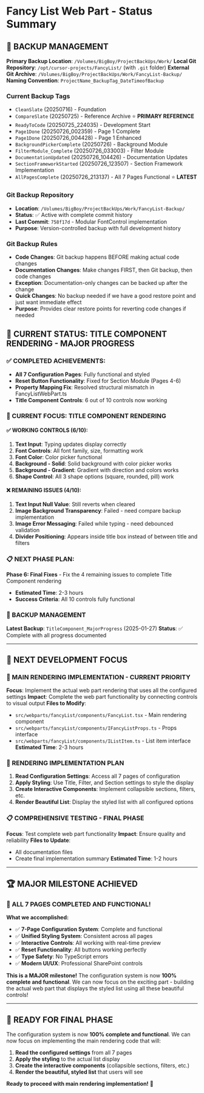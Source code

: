 # Fancy List Web Part - Status Summary

## 📁 **BACKUP MANAGEMENT**
**Primary Backup Location**: `/Volumes/BigBoy/ProjectBackUps/Work/`
**Local Git Repository**: `/opt/cursor-projects/FancyList/` (with `.git` folder)
**External Git Archive**: `/Volumes/BigBoy/ProjectBackUps/Work/FancyList-Backup/`  
**Naming Convention**: `ProjectName_BackupTag_DateTimeofBackup`

### **Current Backup Tags**
- `CleanSlate` (20250716) - Foundation
- `CompareSlate` (20250725) - Reference Archive ⭐ **PRIMARY REFERENCE**
- `ReadyToCode` (20250725_224035) - Development Start
- `Page1Done` (20250726_002359) - Page 1 Complete
- `Page1Done` (20250726_004428) - Page 1 Enhanced
- `BackgroundPickerComplete` (20250726) - Background Module
- `FilterModule_Complete` (20250726_033003) - Filter Module
- `DocumentationUpdated` (20250726_104426) - Documentation Updates
- `SectionFrameworkStarted` (20250726_123507) - Section Framework Implementation
- `AllPagesComplete` (20250726_213137) - All 7 Pages Functional ⭐ **LATEST**

### **Git Backup Repository**
- **Location**: `/Volumes/BigBoy/ProjectBackUps/Work/FancyList-Backup/`
- **Status**: ✅ Active with complete commit history
- **Last Commit**: `758f17d` - Modular FontControl implementation
- **Purpose**: Version-controlled backup with full development history

### **Git Backup Rules**
- **Code Changes**: Git backup happens BEFORE making actual code changes
- **Documentation Changes**: Make changes FIRST, then Git backup, then code changes
- **Exception**: Documentation-only changes can be backed up after the change
- **Quick Changes**: No backup needed if we have a good restore point and just want immediate effect
- **Purpose**: Provides clear restore points for reverting code changes if needed

## 🎯 **CURRENT STATUS: TITLE COMPONENT RENDERING - MAJOR PROGRESS**

### **✅ COMPLETED ACHIEVEMENTS:**
- **All 7 Configuration Pages**: Fully functional and styled
- **Reset Button Functionality**: Fixed for Section Module (Pages 4-6)
- **Property Mapping Fix**: Resolved structural mismatch in FancyListWebPart.ts
- **Title Component Controls**: 6 out of 10 controls now working

### **🔄 CURRENT FOCUS: TITLE COMPONENT RENDERING**

#### **✅ WORKING CONTROLS (6/10):**
1. **Text Input**: Typing updates display correctly
2. **Font Controls**: All font family, size, formatting work
3. **Font Color**: Color picker functional
4. **Background - Solid**: Solid background with color picker works
5. **Background - Gradient**: Gradient with direction and colors works
6. **Shape Control**: All 3 shape options (square, rounded, pill) work

#### **❌ REMAINING ISSUES (4/10):**
1. **Text Input Null Value**: Still reverts when cleared
2. **Image Background Transparency**: Failed - need compare backup implementation
3. **Image Error Messaging**: Failed while typing - need debounced validation
4. **Divider Positioning**: Appears inside title box instead of between title and filters

### **📋 NEXT PHASE PLAN:**
**Phase 6: Final Fixes** - Fix the 4 remaining issues to complete Title Component rendering
- **Estimated Time**: 2-3 hours
- **Success Criteria**: All 10 controls fully functional

### **📁 BACKUP MANAGEMENT**
**Latest Backup**: `TitleComponent_MajorProgress` (2025-01-27)
**Status**: ✅ Complete with all progress documented

---

## 🚨 **NEXT DEVELOPMENT FOCUS**

### **🎯 MAIN RENDERING IMPLEMENTATION - CURRENT PRIORITY**
**Focus**: Implement the actual web part rendering that uses all the configured settings
**Impact**: Complete the web part functionality by connecting controls to visual output
**Files to Modify**: 
- `src/webparts/fancyList/components/FancyList.tsx` - Main rendering component
- `src/webparts/fancyList/components/IFancyListProps.ts` - Props interface
- `src/webparts/fancyList/components/IListItem.ts` - List item interface
**Estimated Time**: 2-3 hours

### **🎨 RENDERING IMPLEMENTATION PLAN**
1. **Read Configuration Settings**: Access all 7 pages of configuration
2. **Apply Styling**: Use Title, Filter, and Section settings to style the display
3. **Create Interactive Components**: Implement collapsible sections, filters, etc.
4. **Render Beautiful List**: Display the styled list with all configured options

### **📋 COMPREHENSIVE TESTING - FINAL PHASE**
**Focus**: Test complete web part functionality
**Impact**: Ensure quality and reliability
**Files to Update**: 
- All documentation files
- Create final implementation summary
**Estimated Time**: 1-2 hours

---

## 🏆 **MAJOR MILESTONE ACHIEVED**

### **🎉 ALL 7 PAGES COMPLETED AND FUNCTIONAL!**

**What we accomplished:**
- ✅ **7-Page Configuration System**: Complete and functional
- ✅ **Unified Styling System**: Consistent across all pages
- ✅ **Interactive Controls**: All working with real-time preview
- ✅ **Reset Functionality**: All buttons working perfectly
- ✅ **Type Safety**: No TypeScript errors
- ✅ **Modern UI/UX**: Professional SharePoint controls

**This is a MAJOR milestone!** The configuration system is now **100% complete and functional**. We can now focus on the exciting part - building the actual web part that displays the styled list using all these beautiful controls!

---

## 🚀 **READY FOR FINAL PHASE**

The configuration system is now **100% complete and functional**. We can now focus on implementing the main rendering code that will:

1. **Read the configured settings** from all 7 pages
2. **Apply the styling** to the actual list display
3. **Create the interactive components** (collapsible sections, filters, etc.)
4. **Render the beautiful, styled list** that users will see

**Ready to proceed with main rendering implementation!** 🎯 